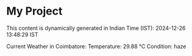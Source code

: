 # My Project

This content is dynamically generated in Indian Time (IST): 2024-12-26 13:48:29 IST


Current Weather in Coimbatore:
Temperature: 29.88 °C
Condition: haze
